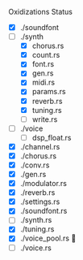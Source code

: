 Oxidizations Status

- [x] ./soundfont
- [ ] ./synth
  - [x] chorus.rs
  - [x] count.rs
  - [x] font.rs
  - [x] gen.rs
  - [x] midi.rs
  - [x] params.rs
  - [x] reverb.rs
  - [x] tuning.rs
  - [ ] write.rs
- [ ] ./voice
  - [ ] dsp_float.rs
- [x] ./channel.rs
- [x] ./chorus.rs
- [x] ./conv.rs
- [x] ./gen.rs
- [x] ./modulator.rs
- [x] ./reverb.rs
- [x] ./settings.rs
- [x] ./soundfont.rs
- [ ] ./synth.rs
- [x] ./tuning.rs
- [x] ./voice_pool.rs 🚧
- [ ] ./voice.rs

